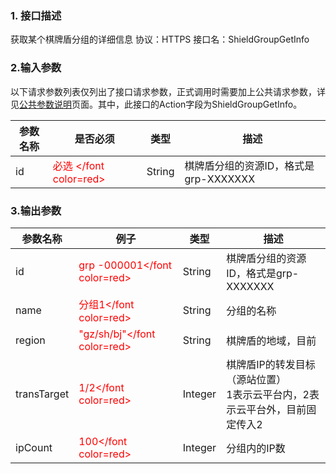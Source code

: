 ### 1. 接口描述
获取某个棋牌盾分组的详细信息
协议：HTTPS 
接口名：ShieldGroupGetInfo

### 2.输入参数
以下请求参数列表仅列出了接口请求参数，正式调用时需要加上公共请求参数，详见[公共参数说明](http://tce.fsphere.cn/document/product/295/7279)页面。其中，此接口的Action字段为ShieldGroupGetInfo。

| 参数名称 | 是否必须 | 类型 | 描述 |
|---------|---------|---------|---------|
|id| <font color=red> 必选 </font color=red> | String |棋牌盾分组的资源ID，格式是grp-XXXXXXX |

### 3.输出参数

| 参数名称 | 例子| 类型 | 描述 |
|---------|---------|---------|---------|
|id| <font color=red> grp -000001</font color=red> |String | 棋牌盾分组的资源ID，格式是grp-XXXXXXX |
|name |<font color=red>分组1</font color=red>| String | 分组的名称 |
|region |<font color=red>"gz/sh/bj"</font color=red>| String | 棋牌盾的地域，目前
|transTarget|<font color=red>1/2</font color=red>|Integer| 棋牌盾IP的转发目标（源站位置）<br>1表示云平台内，2表示云平台外，目前固定传入2|
|ipCount|<font color=red>100</font color=red>| Integer | 分组内的IP数 |